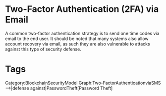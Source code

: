 # Two-Factor Authentication (2FA) via Email

A common two-factor authentication strategy is to send one time codes via email to the end user. It should be noted that many systems also allow account recovery via email, as such they are also vulnerable to attacks against this type of security defense.

# Tags

Category:BlockchainSecurityModel
Graph:Two-FactorAuthenticationviaSMS -->|defense against|PasswordTheft[Password Theft]
